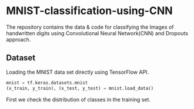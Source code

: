 # MNIST-classification-using-CNN

The repository contains the data & code for classifying the Images of handwritten digits using Convolutional Neural Network(CNN) and Dropouts approach.

## Dataset

Loading the MNIST data set directly using TensorFlow API. 

```python
mnist = tf.keras.datasets.mnist
(x_train, y_train), (x_test, y_test) = mnist.load_data()
```

First we check the distribution of classes in the training set.

